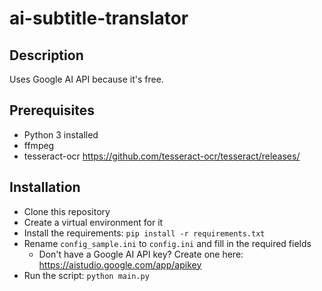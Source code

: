 # ai-subtitle-translator


## Description


Uses Google AI API because it's free.

## Prerequisites
* Python 3 installed
* ffmpeg
* tesseract-ocr https://github.com/tesseract-ocr/tesseract/releases/

## Installation
* Clone this repository
* Create a virtual environment for it
* Install the requirements: `pip install -r requirements.txt`
* Rename `config_sample.ini` to `config.ini` and fill in the required fields
  * Don't have a Google AI API key? Create one here: https://aistudio.google.com/app/apikey
* Run the script: `python main.py`